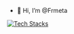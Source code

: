 - 👋 Hi, I’m @Frmeta

<!---
Frmeta/Frmeta is a ✨ special ✨ repository because its `README.md` (this file) appears on your GitHub profile.
You can click the Preview link to take a look at your changes.
--->

[![Tech Stacks](https://skillicons.dev/icons?i=git,github,idea,gitlab,vscode,cs,cpp,css,dart,discord,django,docker,figma,flutter,gcp,gmail,gradle,hibernate,html,instagram,java,js,jquery,latex,linkedin,linux,notion,postgres,postman,py,rabbitmq,rust,stackoverflow,supabase,selenium,tailwind,visualstudio,vscode,windows,spring,godot,unity&perline=7)](https://skillicons.dev)
